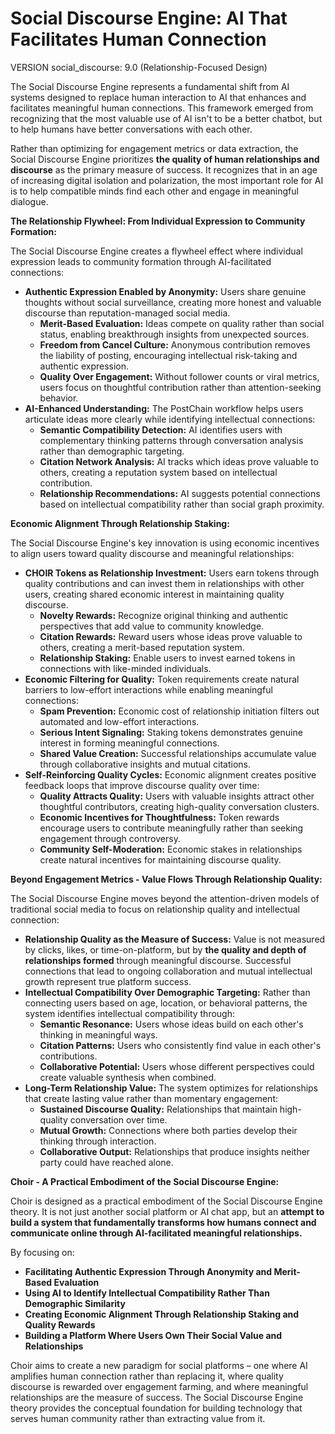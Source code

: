 # Social Discourse Engine: AI That Facilitates Human Connection

VERSION social_discourse: 9.0 (Relationship-Focused Design)

The Social Discourse Engine represents a fundamental shift from AI systems designed to replace human interaction to AI that enhances and facilitates meaningful human connections. This framework emerged from recognizing that the most valuable use of AI isn't to be a better chatbot, but to help humans have better conversations with each other.

Rather than optimizing for engagement metrics or data extraction, the Social Discourse Engine prioritizes **the quality of human relationships and discourse** as the primary measure of success. It recognizes that in an age of increasing digital isolation and polarization, the most important role for AI is to help compatible minds find each other and engage in meaningful dialogue.

**The Relationship Flywheel: From Individual Expression to Community Formation:**

The Social Discourse Engine creates a flywheel effect where individual expression leads to community formation through AI-facilitated connections:

*   **Authentic Expression Enabled by Anonymity:** Users share genuine thoughts without social surveillance, creating more honest and valuable discourse than reputation-managed social media.
    *   **Merit-Based Evaluation:** Ideas compete on quality rather than social status, enabling breakthrough insights from unexpected sources.
    *   **Freedom from Cancel Culture:** Anonymous contribution removes the liability of posting, encouraging intellectual risk-taking and authentic expression.
    *   **Quality Over Engagement:** Without follower counts or viral metrics, users focus on thoughtful contribution rather than attention-seeking behavior.
*   **AI-Enhanced Understanding:** The PostChain workflow helps users articulate ideas more clearly while identifying intellectual connections:
    *   **Semantic Compatibility Detection:** AI identifies users with complementary thinking patterns through conversation analysis rather than demographic targeting.
    *   **Citation Network Analysis:** AI tracks which ideas prove valuable to others, creating a reputation system based on intellectual contribution.
    *   **Relationship Recommendations:** AI suggests potential connections based on intellectual compatibility rather than social graph proximity.

**Economic Alignment Through Relationship Staking:**

The Social Discourse Engine's key innovation is using economic incentives to align users toward quality discourse and meaningful relationships:

*   **CHOIR Tokens as Relationship Investment:**  Users earn tokens through quality contributions and can invest them in relationships with other users, creating shared economic interest in maintaining quality discourse.
    *   **Novelty Rewards:** Recognize original thinking and authentic perspectives that add value to community knowledge.
    *   **Citation Rewards:** Reward users whose ideas prove valuable to others, creating a merit-based reputation system.
    *   **Relationship Staking:** Enable users to invest earned tokens in connections with like-minded individuals.
*   **Economic Filtering for Quality:**  Token requirements create natural barriers to low-effort interactions while enabling meaningful connections:
    *   **Spam Prevention:** Economic cost of relationship initiation filters out automated and low-effort interactions.
    *   **Serious Intent Signaling:** Staking tokens demonstrates genuine interest in forming meaningful connections.
    *   **Shared Value Creation:** Successful relationships accumulate value through collaborative insights and mutual citations.
*   **Self-Reinforcing Quality Cycles:**  Economic alignment creates positive feedback loops that improve discourse quality over time:
    *   **Quality Attracts Quality:** Users with valuable insights attract other thoughtful contributors, creating high-quality conversation clusters.
    *   **Economic Incentives for Thoughtfulness:** Token rewards encourage users to contribute meaningfully rather than seeking engagement through controversy.
    *   **Community Self-Moderation:** Economic stakes in relationships create natural incentives for maintaining discourse quality.

**Beyond Engagement Metrics - Value Flows Through Relationship Quality:**

The Social Discourse Engine moves beyond the attention-driven models of traditional social media to focus on relationship quality and intellectual connection:

*   **Relationship Quality as the Measure of Success:**  Value is not measured by clicks, likes, or time-on-platform, but by **the quality and depth of relationships formed** through meaningful discourse. Successful connections that lead to ongoing collaboration and mutual intellectual growth represent true platform success.
*   **Intellectual Compatibility Over Demographic Targeting:**  Rather than connecting users based on age, location, or behavioral patterns, the system identifies intellectual compatibility through:
    *   **Semantic Resonance:** Users whose ideas build on each other's thinking in meaningful ways.
    *   **Citation Patterns:** Users who consistently find value in each other's contributions.
    *   **Collaborative Potential:** Users whose different perspectives could create valuable synthesis when combined.
*   **Long-Term Relationship Value:**  The system optimizes for relationships that create lasting value rather than momentary engagement:
    *   **Sustained Discourse Quality:** Relationships that maintain high-quality conversation over time.
    *   **Mutual Growth:** Connections where both parties develop their thinking through interaction.
    *   **Collaborative Output:** Relationships that produce insights neither party could have reached alone.

**Choir - A Practical Embodiment of the Social Discourse Engine:**

Choir is designed as a practical embodiment of the Social Discourse Engine theory. It is not just another social platform or AI chat app, but an **attempt to build a system that fundamentally transforms how humans connect and communicate online through AI-facilitated meaningful relationships.**

By focusing on:

*   **Facilitating Authentic Expression Through Anonymity and Merit-Based Evaluation**
*   **Using AI to Identify Intellectual Compatibility Rather Than Demographic Similarity**
*   **Creating Economic Alignment Through Relationship Staking and Quality Rewards**
*   **Building a Platform Where Users Own Their Social Value and Relationships**

Choir aims to create a new paradigm for social platforms – one where AI amplifies human connection rather than replacing it, where quality discourse is rewarded over engagement farming, and where meaningful relationships are the measure of success. The Social Discourse Engine theory provides the conceptual foundation for building technology that serves human community rather than extracting value from it.
